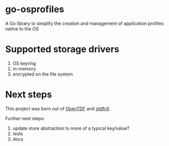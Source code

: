 # go-osprofiles

A Go library to simplify the creation and management of application profiles native to the OS

# Supported storage drivers

1. OS keyring
2. in-memory
3. encrypted on the file system

# Next steps

This project was born out of [OpenTDF](https://github.com/opentdf/platform) and [otdfctl](https://github.com/opentdf/otdfctl).

Further next steps:

1. update store abstraction to more of a typical key/value?
2. tests
3. docs
